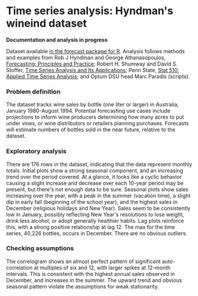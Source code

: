 # Time series analysis: Hyndman's wineind dataset

**Documentation and analysis in progress**

Dataset available [in the forecast package for R](https://cran.r-project.org/web/packages/forecast/forecast.pdf).
Analysis follows methods and examples from Rob J Hyndman and George Athanasopoulos, [Forecasting: Principles and Practice](https://otexts.org/fpp2/); Robert H. Shumway and David S. Stoffer, [Time Series Analysis and Its Applications](https://www.stat.pitt.edu/stoffer/tsa4/tsa4.pdf); Penn State, [Stat 510: Applied Time Series Analysis](https://onlinecourses.science.psu.edu/stat510/node/47/); and Optum DSU head Marc Paradis (scripts).

### Problem definition
The dataset tracks wine sales by bottle (one liter or larger) in Australia, January 1980-August 1994. Potential forecasting use cases include projections to inform wine producers determining how many acres to put under vines, or wine distributors or retailers planning purchases. Forecasts will estimate numbers of bottles sold in the near future, relative to the dataset.

### Exploratory analysis
There are 176 rows in the dataset, indicating that the data represent monthly totals. Initial plots show a strong seasonal component, and an increasing trend over the period covered. At a glance, it looks like a cyclic behavior causing a slight increase and decrease over each 10-year period may be present, but there's not enough data to be sure. Seasonal plots show sales increasing over the year, with a peak in the summer (vacation time), a slight dip in early fall (beginning of the school year), and the highest sales in December (religious holidays and New Year). Sales seem to be consistently low in January, possibly reflecting New Year's resolutions to lose weight, drink less alcohol, or adopt generally healthier habits. Lag plots reinforce this, with a strong positive relationship at lag 12. The max for the time series, 40,226 bottles, occurs in December. There are no obvious outliers.

### Checking assumptions
The correlogram shows an almost perfect pattern of significant auto-correlation at multiples of six and 12, with larger spikes at 12-month intervals. This is consistent with the highest annual sales observed in December, and increases in the summer. The upward trend and obvious seasonal pattern violate the assumptions for weak stationarity.
